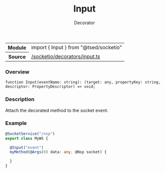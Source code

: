 
<header class="symbol-info-header"><h1 id="input">Input</h1><label class="symbol-info-type-label decorator">Decorator</label></header>
<!-- summary -->
<section class="symbol-info"><table class="is-full-width"><tbody><tr><th>Module</th><td><div class="lang-typescript"><span class="token keyword">import</span> { Input }&nbsp;<span class="token keyword">from</span>&nbsp;<span class="token string">"@tsed/socketio"</span></div></td></tr><tr><th>Source</th><td><a href="https://github.com/Romakita/ts-express-decorators/blob/v4.17.5/src//socketio/decorators/input.ts#L0-L0">/socketio/decorators/input.ts</a></td></tr></tbody></table></section>
<!-- overview -->


### Overview


<pre><code class="typescript-lang ">function <span class="token function">Input</span><span class="token punctuation">(</span>eventName<span class="token punctuation">:</span> <span class="token keyword">string</span><span class="token punctuation">)</span><span class="token punctuation">:</span> <span class="token punctuation">(</span>target<span class="token punctuation">:</span> <span class="token keyword">any</span><span class="token punctuation">,</span> propertyKey<span class="token punctuation">:</span> <span class="token keyword">string</span><span class="token punctuation">,</span> descriptor<span class="token punctuation">:</span> PropertyDescriptor<span class="token punctuation">)</span> => <span class="token keyword">void</span><span class="token punctuation">;</span></code></pre>


<!-- Parameters -->

<!-- Description -->


### Description

Attach the decorated method to the socket event.

### Example

```typescript
@SocketService("/nsp")
export class MyWS {

  @Input("event")
  myMethod(@Args(0) data: any, @Nsp socket) {

  }
}
```

<!-- Members -->

